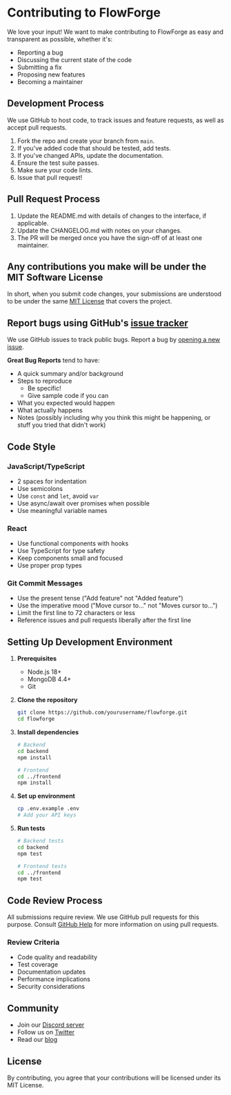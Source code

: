 # Contributing to FlowForge

We love your input! We want to make contributing to FlowForge as easy and transparent as possible, whether it's:

- Reporting a bug
- Discussing the current state of the code
- Submitting a fix
- Proposing new features
- Becoming a maintainer

## Development Process

We use GitHub to host code, to track issues and feature requests, as well as accept pull requests.

1. Fork the repo and create your branch from `main`.
2. If you've added code that should be tested, add tests.
3. If you've changed APIs, update the documentation.
4. Ensure the test suite passes.
5. Make sure your code lints.
6. Issue that pull request!

## Pull Request Process

1. Update the README.md with details of changes to the interface, if applicable.
2. Update the CHANGELOG.md with notes on your changes.
3. The PR will be merged once you have the sign-off of at least one maintainer.

## Any contributions you make will be under the MIT Software License

In short, when you submit code changes, your submissions are understood to be under the same [MIT License](LICENSE) that covers the project.

## Report bugs using GitHub's [issue tracker](https://github.com/yourusername/flowforge/issues)

We use GitHub issues to track public bugs. Report a bug by [opening a new issue](https://github.com/yourusername/flowforge/issues/new).

**Great Bug Reports** tend to have:

- A quick summary and/or background
- Steps to reproduce
  - Be specific!
  - Give sample code if you can
- What you expected would happen
- What actually happens
- Notes (possibly including why you think this might be happening, or stuff you tried that didn't work)

## Code Style

### JavaScript/TypeScript
- 2 spaces for indentation
- Use semicolons
- Use `const` and `let`, avoid `var`
- Use async/await over promises when possible
- Use meaningful variable names

### React
- Use functional components with hooks
- Use TypeScript for type safety
- Keep components small and focused
- Use proper prop types

### Git Commit Messages
- Use the present tense ("Add feature" not "Added feature")
- Use the imperative mood ("Move cursor to..." not "Moves cursor to...")
- Limit the first line to 72 characters or less
- Reference issues and pull requests liberally after the first line

## Setting Up Development Environment

1. **Prerequisites**
   - Node.js 18+
   - MongoDB 4.4+
   - Git

2. **Clone the repository**
   ```bash
   git clone https://github.com/yourusername/flowforge.git
   cd flowforge
   ```

3. **Install dependencies**
   ```bash
   # Backend
   cd backend
   npm install

   # Frontend
   cd ../frontend
   npm install
   ```

4. **Set up environment**
   ```bash
   cp .env.example .env
   # Add your API keys
   ```

5. **Run tests**
   ```bash
   # Backend tests
   cd backend
   npm test

   # Frontend tests
   cd ../frontend
   npm test
   ```

## Code Review Process

All submissions require review. We use GitHub pull requests for this purpose. Consult [GitHub Help](https://help.github.com/articles/about-pull-requests/) for more information on using pull requests.

### Review Criteria
- Code quality and readability
- Test coverage
- Documentation updates
- Performance implications
- Security considerations

## Community

- Join our [Discord server](https://discord.gg/flowforge)
- Follow us on [Twitter](https://twitter.com/flowforge)
- Read our [blog](https://blog.flowforge.dev)

## License

By contributing, you agree that your contributions will be licensed under its MIT License.